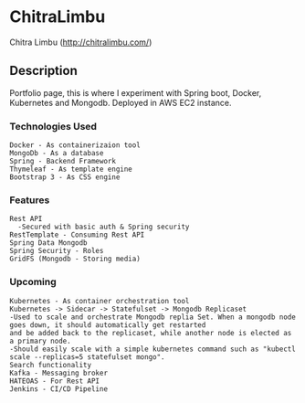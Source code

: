 # ChitraLimbu
Chitra Limbu (http://chitralimbu.com/) 

## Description

Portfolio page, this is where I experiment with Spring boot, Docker, Kubernetes and Mongodb. 
Deployed in AWS EC2 instance. 

### Technologies Used

```
Docker - As containerizaion tool
MongoDb - As a database
Spring - Backend Framework
Thymeleaf - As template engine
Bootstrap 3 - As CSS engine
```

### Features

```
Rest API
  -Secured with basic auth & Spring security
RestTemplate - Consuming Rest API
Spring Data Mongodb
Spring Security - Roles
GridFS (Mongodb - Storing media)
```

### Upcoming

```
Kubernetes - As container orchestration tool
Kubernetes -> Sidecar -> Statefulset -> Mongodb Replicaset
-Used to scale and orchestrate Mongodb replia Set. When a mongodb node goes down, it should automatically get restarted
and be added back to the replicaset, while another node is elected as a primary node. 
-Should easily scale with a simple kubernetes command such as "kubectl scale --replicas=5 statefulset mongo".
Search functionality
Kafka - Messaging broker
HATEOAS - For Rest API
Jenkins - CI/CD Pipeline
```

